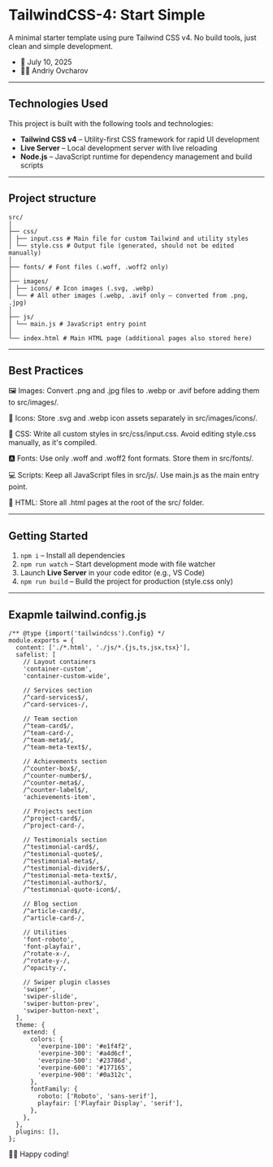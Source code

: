 # TailwindCSS-4: Start Simple
A minimal starter template using pure Tailwind CSS v4. No build tools, just clean and simple development.

- 📅 July 10, 2025
- 🧑‍💻 Andriy Ovcharov

---

## Technologies Used

This project is built with the following tools and technologies:

- **Tailwind CSS v4** – Utility-first CSS framework for rapid UI development
- **Live Server** – Local development server with live reloading
- **Node.js** – JavaScript runtime for dependency management and build scripts

---

## Project structure
```
src/
│
├── css/
│ ├── input.css # Main file for custom Tailwind and utility styles
│ └── style.css # Output file (generated, should not be edited manually)
│
├── fonts/ # Font files (.woff, .woff2 only)
│
├── images/
│ ├── icons/ # Icon images (.svg, .webp)
│ └── # All other images (.webp, .avif only – converted from .png, .jpg)
│
├── js/
│ └── main.js # JavaScript entry point
│
└── index.html # Main HTML page (additional pages also stored here)
```
---

## Best Practices

🖼️ Images: Convert .png and .jpg files to .webp or .avif before adding them to src/images/.

🎯 Icons: Store .svg and .webp icon assets separately in src/images/icons/.

🎨 CSS: Write all custom styles in src/css/input.css. Avoid editing style.css manually, as it's compiled.

🅰️ Fonts: Use only .woff and .woff2 font formats. Store them in src/fonts/.

💻 Scripts: Keep all JavaScript files in src/js/. Use main.js as the main entry point.

📄 HTML: Store all .html pages at the root of the src/ folder.

---

## Getting Started

1. `npm i` – Install all dependencies
2. `npm run watch` – Start development mode with file watcher
3. Launch **Live Server** in your code editor (e.g., VS Code)
4. `npm run build` – Build the project for production (style.css only)

---

## Exapmle tailwind.config.js

```
/** @type {import('tailwindcss').Config} */
module.exports = {
  content: ['./*.html', './js/*.{js,ts,jsx,tsx}'],
  safelist: [
    // Layout containers
    'container-custom',
    'container-custom-wide',

    // Services section
    /^card-services$/,
    /^card-services-/,

    // Team section
    /^team-card$/,
    /^team-card-/,
    /^team-meta$/,
    /^team-meta-text$/,

    // Achievements section
    /^counter-box$/,
    /^counter-number$/,
    /^counter-meta$/,
    /^counter-label$/,
    'achievements-item',

    // Projects section
    /^project-card$/,
    /^project-card-/,

    // Testimonials section
    /^testimonial-card$/,
    /^testimonial-quote$/,
    /^testimonial-meta$/,
    /^testimonial-divider$/,
    /^testimonial-meta-text$/,
    /^testimonial-author$/,
    /^testimonial-quote-icon$/,

    // Blog section
    /^article-card$/,
    /^article-card-/,

    // Utilities
    'font-roboto',
    'font-playfair',
    /^rotate-x-/,
    /^rotate-y-/,
    /^opacity-/,

    // Swiper plugin classes
    'swiper',
    'swiper-slide',
    'swiper-button-prev',
    'swiper-button-next',
  ],
  theme: {
    extend: {
      colors: {
        'everpine-100': '#e1f4f2',
        'everpine-300': '#a4d6cf',
        'everpine-500': '#23786d',
        'everpine-600': '#177165',
        'everpine-900': '#0a312c',
      },
      fontFamily: {
        roboto: ['Roboto', 'sans-serif'],
        playfair: ['Playfair Display', 'serif'],
      },
    },
  },
  plugins: [],
};
```


🧑‍💻 Happy coding!
